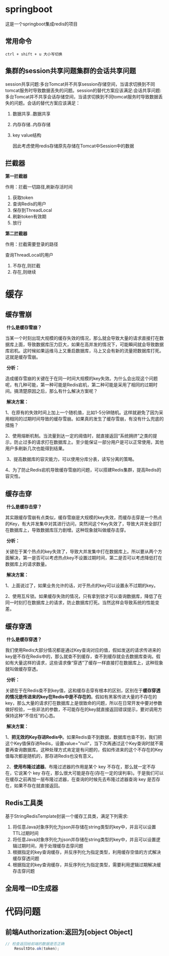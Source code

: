 # springboot
这是一个springboot集成redis的项目

## 常用命令

```
ctrl + shift + u 大小写切换
```



## 集群的session共享问题集群的会话共享问题

session共享问题:多台Tomcat并不共享session存储空间，当请求切换到不同tomcat服务时导致数据丢失的问题。session的替代方案应该满足:会话共享问题:多台Tomcat并不共享会话存储空间，当请求切换到不同tomcat服务时导致数据丢失的问题。会话的替代方案应该满足：

1. 数据共享..数据共享

2. 内存存储..内存存储

3. key value结构

   因此考虑使用redis存储原先存储在Tomcat中Session中的数据

   

## 拦截器

**第一拦截器**

作用：拦截一切路径,刷新存活时间

1. 获取token
2. 查询Redis的用户
3. 保存到ThreadLocal
4. 刷新token有效期
5. 放行

**第二拦截器**

作用：拦截需要登录的路径

查询ThreadLocal的用户

1. 不存在,则拦截
2. 存在,则继续



# 缓存

## 	缓存雪崩

​	**什么是缓存雪崩？**

​	当某一个时刻出现大规模的缓存失效的情况，那么就会导致大量的请求直接打在数据库上面，导致数据库压力巨大，如果在高并发的情况下，可能瞬间就会导致数据库宕机。这时候如果运维马上又重启数据库，马上又会有新的流量把数据库打死。这就是缓存雪崩。

​	**分析：**

​	造成缓存雪崩的关键在于在同一时间大规模的key失效。为什么会出现这个问题呢，有几种可能，第一种可能是Redis宕机，第二种可能是采用了相同的过期时间。搞清楚原因之后，那么有什么解决方案呢？

​	**解决方案：**

​	1、在原有的失效时间上加上一个随机值，比如1-5分钟随机。这样就避免了因为采用相同的过期时间导致的缓存雪崩。如果真的发生了缓存雪崩，有没有什么兜底的措施？

​	2、使用熔断机制。当流量到达一定的阈值时，就直接返回“系统拥挤”之类的提示，防止过多的请求打在数据库上。至少能保证一部分用户是可以正常使用，其他用户多刷新几次也能得到结果。

​	3、提高数据库的容灾能力，可以使用分库分表，读写分离的策略。

​	4、为了防止Redis宕机导致缓存雪崩的问题，可以搭建Redis集群，提高Redis的容灾性。

## 	**缓存击穿**

​	**什么是缓存击穿？**

​	其实跟缓存雪崩有点类似，缓存雪崩是大规模的key失效，而缓存击穿是一个热点的Key，有大并发集中对其进行访问，突然间这个Key失效了，导致大并发全部打在数据库上，导致数据库压力剧增。这种现象就叫做缓存击穿。

​	**分析：**

​	关键在于某个热点的key失效了，导致大并发集中打在数据库上。所以要从两个方面解决，第一是否可以考虑热点key不设置过期时间，第二是否可以考虑降低打在数据库上的请求数量。

​	**解决方案：**

​	1、上面说过了，如果业务允许的话，对于热点的key可以设置永不过期的key。

​	2、使用互斥锁。如果缓存失效的情况，只有拿到锁才可以查询数据库，降低了在同一时刻打在数据库上的请求，防止数据库打死。当然这样会导致系统的性能变差。

## 	**缓存穿透**

​	**什么是缓存穿透？**

​	我们使用Redis大部分情况都是通过Key查询对应的值，假如发送的请求传进来的key是不存在Redis中的，那么就查不到缓存，查不到缓存就会去数据库查询。假如有大量这样的请求，这些请求像“穿透”了缓存一样直接打在数据库上，这种现象就叫做缓存穿透。

​	**分析：**

​	关键在于在Redis查不到key值，这和缓存击穿有根本的区别，区别在于**缓存穿透的情况是传进来的key在Redis中是不存在的**。假如有黑客传进大量的不存在的key，那么大量的请求打在数据库上是很致命的问题，所以在日常开发中要对参数做好校验，一些非法的参数，不可能存在的key就直接返回错误提示，要对调用方保持这种“不信任”的心态。

​	**解决方案：**

​	1、**把无效的Key存进Redis中**。如果Redis查不到数据，数据库也查不到，我们把这个Key值保存进Redis，设置value="null"，当下次再通过这个Key查询时就不需要再查询数据库。这种处理方式肯定是有问题的，假如传进来的这个不存在的Key值每次都是随机的，那存进Redis也没有意义。

​	2、**使用布隆过滤器**。布隆过滤器的作用是某个 key 不存在，那么就一定不存在，它说某个 key 存在，那么很大可能是存在(存在一定的误判率)。于是我们可以在缓存之前再加一层布隆过滤器，在查询的时候先去布隆过滤器查询 key 是否存在，如果不存在就直接返回。



## Redis工具类

基于StringRedisTemplate封装一个缓存工具类，满足下列需求:

1. 将任意Java对象序列化为json并存储在string类型的key中，并且可以设置TTL过期时间
2. 将任意Java对象序列化为json并存储在string类型的key中，并且可以设置逻辑过期时间，用于处理缓存击穿问题
3. 根据指定的key查询缓存，并反序列化为指定类型，利用缓存空值的方式解决缓存穿透问题
4. 根据指定的key查询缓存，并反序列化为指定类型，需要利用逻辑过期解决缓存击穿问题

## 全局唯一ID生成器





# 代码问题

## 前端Authorization:返回为[object Object]

```java
// 检查返回给前端的数据是否正确 
    ResultDto.ok(token);
```

